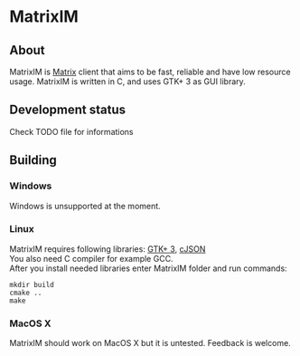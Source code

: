 # MatrixIM
## About
MatrixIM is [Matrix](https://www.matrix.org) client that aims to be fast, reliable and have low resource usage. MatrixIM is written in C, and uses GTK+ 3
as GUI library.
## Development status
Check TODO file for informations
## Building
### Windows
Windows is unsupported at the moment.
### Linux
MatrixIM requires following libraries: [GTK+ 3](https://www.gtk.org), [cJSON](https://github.com/DaveGamble/cJSON)\
You also need C compiler for example GCC.\
After you install needed libraries enter MatrixIM folder and run commands:
```
mkdir build
cmake ..
make
```
### MacOS X
MatrixIM should work on MacOS X but it is untested. Feedback is welcome.
